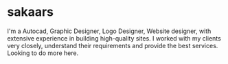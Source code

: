 # sakaars
I'm a Autocad, Graphic Designer, Logo Designer, Website designer, with extensive experience in building high-quality sites.  I worked with my clients very closely, understand their requirements and provide the best services. Looking to do more here.
